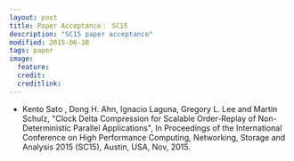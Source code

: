 ```yaml
---
layout: post
title: Paper Acceptance： SC15
description: "SC15 paper acceptance"
modified: 2015-06-30
tags: paper
image:
  feature: 
  credit: 
  creditlink: 
---
```


- Kento Sato , Dong H. Ahn, Ignacio Laguna, Gregory L. Lee and Martin Schulz, "Clock Delta Compression for Scalable Order-Replay of Non-Deterministic Parallel Applications", In Proceedings of the International Conference on High Performance Computing, Networking, Storage and Analysis 2015 (SC15), Austin, USA, Nov, 2015.
